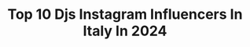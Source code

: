 ---
title: Top 10 Djs Instagram Influencers In Italy In 2024
description: >-
  Find top djs Instagram influencers in Italy in 2024. Most popular hashtags: #djset #dj #music #italy.
platform: Instagram
hits: 116
text_top: Identify the best Instagram accounts on inBeat.
text_bottom: inBeat has 116 Instagram influencers like this in Italy for you to work with.
profiles:
  - username: "scarlettmusic_"
    fullname: >-
      SCARLETT
    bio: >-
      Blending human emotions Mind @plsr.recs • New djset for @denondjofficial @djmagofficial↓
    location: "Italy"
    followers: 25820
    engagement: 218
    commentsToLikes: 0.112587
    id: ckap0v6gsry3e0i78s3oz59q7
    verified: false
    hashtags: "#dariakolosova, #paulatemple, #djing, #charlottedewitte"
  - username: "robertoferrarideejay"
    fullname: >-
      Roberto Ferrari
    bio: >-
      🔥 Ciao Belli su Deejay info & Booking : ferroenergy@gmail.com ☝🏻scarica la mia App FERRO ENERGY e ascolta i miei DJSET 🎧
    location: "Italy"
    followers: 105164
    engagement: 87
    commentsToLikes: 0.071011
    id: ck5pzmdoa1ose0i11rkewzieo
    verified: true
    hashtags: "#robertoferrari, #ciaobelli, #sondaggio, #tropea"
  - username: "official_cat"
    fullname: >-
      Catherine Poulain
    bio: >-
      🎧 Model - DJ - Music Selector Management & DJSET: cat@catherinepoulain.com 🤍 proud mama of Ludovico 🔮☉ Libra ☽ Libra ↑ Capricorn
    location: "Italy"
    followers: 454990
    engagement: 17
    commentsToLikes: 0.000705
    id: ck0uaug6id0bc0i19aelrcvj9
    verified: true
    hashtags: "#adv, #catherinepoulain, #misspoulainlovescampiglio, #gucci"
  - username: "phibeachofficial"
    fullname: >-
      Phi Beach Official
    bio: >-
      The iconic club in Baja Sardinia 🧡 Beach ∙ Fine dining ∙ Top djs See you next year✨ Book here ⬇️
    location: "Italy"
    followers: 141024
    engagement: 82
    commentsToLikes: 0.013602
    id: ck0u2fykozuov0i19pw0bl3ot
    verified: false
    hashtags: "#season2023, #phibeachofficial, #djset, #summer2023"
  - username: "technodancers.mag"
    fullname: >-
      TECHNO DANCERS®
    bio: >-
      DJs, festivals, clubs.. the whole world of electronic music, dedicated only to dancers! 📒 TD MAGAZINE link in bio. 📮 info@technodancers-mag.com
    location: "Italy"
    followers: 139128
    engagement: 79
    commentsToLikes: 0.007204
    id: ck0tvq0whccph0i19df6sg04n
    verified: false
    hashtags: "#buongiornoclorophilla"
  - username: "strulle_industry"
    fullname: >-
      STRULLE🇮🇹🏳️‍🌈
    bio: >-
      Djs and best friends 🔛 @jennifer_rrose @latstrulle @milladelasoul
    location: "Italy"
    followers: 8265
    engagement: 549
    commentsToLikes: 0.011957
    id: ck8swy6dzfmco0j78mjay2su4
    verified: false
    hashtags: "#italia, #drawing, #strulle, #gay"
  - username: "miamirockets"
    fullname: >-
      Miami Rockets
    bio: >-
      🎧Djs & Producers🎵🇮🇹🇺🇸 20 Million Streams Spotify 🔊 Signed On 💿 Armada Music, Ultra Records Disco:wax(Sony), Route75, Undertown Rocketworld Radio Show👇
    location: "Italy"
    followers: 15377
    engagement: 138
    commentsToLikes: 0.136888
    id: ck5pw0toakjni0i11hoxmfgne
    verified: false
    hashtags: "#friends, #djlife, #djstyle, #house"
  - username: "therealrocbeats"
    fullname: >-
      Roc Beats aka Dj Shocca
    bio: >-
      #unlimitedstruggle #djshocca #rocbeats
    location: "Italy"
    followers: 16866
    engagement: 654
    commentsToLikes: 0.036044
    id: ck13boci1wdkc0i19970clmxh
    verified: false
    hashtags: "#hiphop, #underdogfunk, #unlimitedstruggle, #djshocca"
  - username: "iceone_official"
    fullname: >-
      IceOne
    bio: >-
      http://bit.ly/ScienzaDoppiaH Italian Multi Platinum Producer. HIP HOP DJ since 1982. DJSet/Beats/Remixes/Soundtracks: iceone@inwind.it
    location: "Italy"
    followers: 10001
    engagement: 400
    commentsToLikes: 0.030101
    id: ck0tznv4yr2uk0i19otem622m
    verified: false
    hashtags: "#buttamolaincaciara, #therealcal, #iceonehiphoplegend, #dystopiastore"
  - username: "djshablo"
    fullname: >-
      SHABLO
    bio: >-
      founder @urubambastudio co founder @moysa.official co founder @thaurusmusic co founder @bhmgofficial co founder @thauruspublishing
    location: "Italy"
    followers: 247791
    engagement: 262
    commentsToLikes: 0.013948
    id: ck0vvq924q9wp0i19ats2hr3h
    verified: true
    hashtags: "#gshockitalia, #builtdifferent, #glimpses, #ploomx"
---